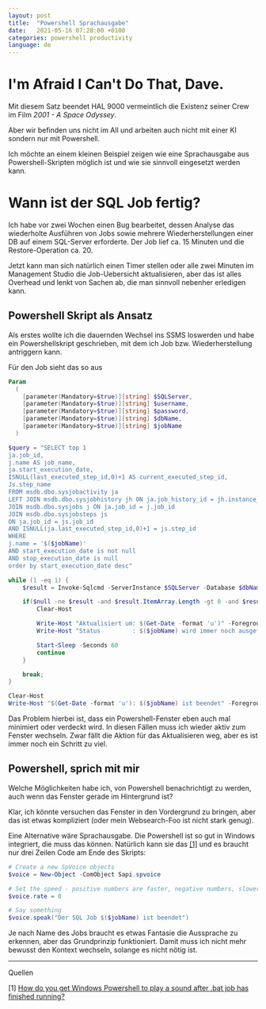 ```yaml
---
layout: post
title:  "Powershell Sprachausgabe"
date:   2021-05-16 07:28:00 +0100
categories: powershell productivity
language: de
---
```

# I'm Afraid I Can't Do That, Dave.
Mit diesem Satz beendet HAL 9000 vermeintlich die Existenz seiner Crew im Film _2001 - A Space Odyssey_.

Aber wir befinden uns nicht im All und arbeiten auch nicht mit einer KI sondern nur mit Powershell.

Ich möchte an einem kleinen Beispiel zeigen wie eine Sprachausgabe aus Powershell-Skripten möglich ist
und wie sie sinnvoll eingesetzt werden kann.

# Wann ist der SQL Job fertig?
Ich habe vor zwei Wochen einen Bug bearbeitet, dessen Analyse das wiederholte Ausführen von Jobs sowie
mehrere Wiederherstellungen einer DB auf einem SQL-Server erforderte. Der Job lief ca. 15 Minuten und 
die Restore-Operation ca. 20.

Jetzt kann man sich natürlich einen Timer stellen oder alle zwei Minuten im Management Studio die Job-Uebersicht aktualisieren,
aber das ist alles Overhead und lenkt von Sachen ab, die man sinnvoll nebenher erledigen kann.

## Powershell Skript als Ansatz
Als erstes wollte ich die dauernden Wechsel ins SSMS loswerden und habe ein Powershellskript geschrieben, mit dem 
ich Job bzw. Wiederherstellung antriggern kann.

Für den Job sieht das so aus

```powershell
Param
  (
    [parameter(Mandatory=$true)][string] $SQLServer,
    [parameter(Mandatory=$true)][string] $username,
    [parameter(Mandatory=$true)][string] $password,
    [parameter(Mandatory=$true)][string] $dbName,
    [parameter(Mandatory=$true)][string] $jobName
  )

$query = "SELECT top 1
ja.job_id,
j.name AS job_name,
ja.start_execution_date,      
ISNULL(last_executed_step_id,0)+1 AS current_executed_step_id,
Js.step_name
FROM msdb.dbo.sysjobactivity ja 
LEFT JOIN msdb.dbo.sysjobhistory jh ON ja.job_history_id = jh.instance_id
JOIN msdb.dbo.sysjobs j ON ja.job_id = j.job_id
JOIN msdb.dbo.sysjobsteps js
ON ja.job_id = js.job_id
AND ISNULL(ja.last_executed_step_id,0)+1 = js.step_id
WHERE
j.name = '$($jobName)'
AND start_execution_date is not null
AND stop_execution_date is null
order by start_execution_date desc"

while (1 -eq 1) {
    $result = Invoke-Sqlcmd -ServerInstance $SQLServer -Database $dbName -Query $query -Username $username -Password $password -Verbose

    if($null -ne $result -and $result.ItemArray.Length -gt 0 -and $result.ItemArray[1] -eq $jobName) {
        Clear-Host

        Write-Host "Aktualisiert um: $(Get-Date -format 'u')" -ForegroundColor Red
        Write-Host "Status         : $($jobName) wird immer noch ausgeführt." -ForegroundColor Red

        Start-Sleep -Seconds 60
        continue
    }

    break;
}

Clear-Host
Write-Host "$(Get-Date -format 'u'): $($jobName) ist beendet" -ForegroundColor Green
```

Das Problem hierbei ist, dass ein Powershell-Fenster eben auch mal minimiert oder verdeckt wird.
In diesen Fällen muss ich wieder aktiv zum Fenster wechseln. Zwar fällt die Aktion für das Aktualisieren weg,
aber es ist immer noch ein Schritt zu viel.

## Powershell, sprich mit mir
Welche Möglichkeiten habe ich, von Powershell benachrichtigt zu werden, auch wenn das Fenster gerade im Hintergrund ist?

Klar, ich könnte versuchen das Fenster in den Vordergrund zu bringen, aber das ist etwas kompliziert (oder mein Websearch-Foo ist nicht stark genug).

Eine Alternative wäre Sprachausgabe. Die Powershell ist so gut in Windows integriert, die muss das können.
Natürlich kann sie das [[1]](#1) und es braucht nur drei Zeilen Code am Ende des Skripts:

```powershell
# Create a new SpVoice objects
$voice = New-Object -ComObject Sapi.spvoice

# Set the speed - positive numbers are faster, negative numbers, slower
$voice.rate = 0

# Say something
$voice.speak("Der SQL Job $($jobName) ist beendet")
```
Je nach Name des Jobs braucht es etwas Fantasie die Aussprache zu erkennen, aber das Grundprinzip funktioniert.
Damit muss ich nicht mehr bewusst den Kontext wechseln, solange es nicht nötig ist.

<hr/>
Quellen

<a name="1"></a>[1] [How do you get Windows Powershell to play a sound after .bat job has finished running?](https://stackoverflow.com/questions/56032478/how-do-you-get-windows-powershell-to-play-a-sound-after-bat-job-has-finished-ru)
